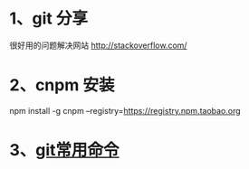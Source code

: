 # 1、git 分享
很好用的问题解决网站
http://stackoverflow.com/
# 2、cnpm 安装
npm install -g cnpm –registry=https://registry.npm.taobao.org
# 3、[git常用命令](https://github.com/hendulangzi/git/blob/master/git_cmd.md)
